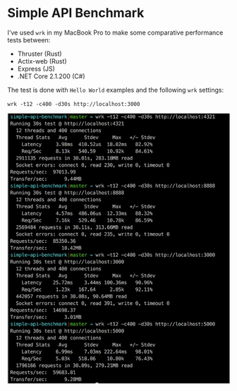 # Simple API Benchmark

I've used `wrk` in my MacBook Pro to make some comparative performance tests between:

* Thruster (Rust)
* Actix-web (Rust)
* Express (JS)
* .NET Core 2.1.200 (C#)

The test is done with `Hello World` examples and the following `wrk` settings:

`wrk -t12 -c400 -d30s http://localhost:3000`

![results](https://raw.githubusercontent.com/robertohuertasm/simple-api-benchmark/master/thruster-actix-express-netcore.png 'Results')
